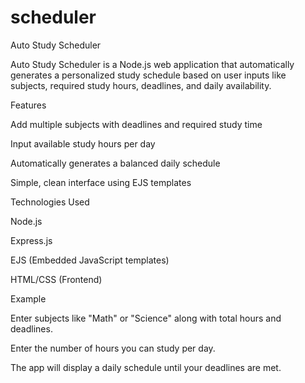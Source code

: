 # scheduler
Auto Study Scheduler

Auto Study Scheduler is a Node.js web application that automatically generates a personalized study schedule based on user inputs like subjects, required study hours, deadlines, and daily availability.

Features

Add multiple subjects with deadlines and required study time

Input available study hours per day

Automatically generates a balanced daily schedule

Simple, clean interface using EJS templates

Technologies Used

Node.js

Express.js

EJS (Embedded JavaScript templates)

HTML/CSS (Frontend)

Example

Enter subjects like "Math" or "Science" along with total hours and deadlines.

Enter the number of hours you can study per day.

The app will display a daily schedule until your deadlines are met.
